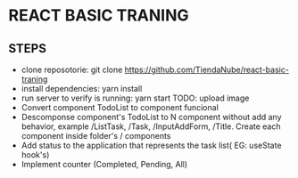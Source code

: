 # REACT BASIC TRANING

## STEPS

- clone reposotorie: git clone https://github.com/TiendaNube/react-basic-traning
- install dependencies: yarn install
- run server to verify is running: yarn start
  TODO: upload image
- Convert component TodoList to component funcional
- Descomponse component's TodoList to N component without add any behavior, example /ListTask, /Task, /InputAddForm, /Title.
  Create each component inside folder's / components
- Add status to the application that represents the task list( EG: useState hook's)
- Implement counter (Completed, Pending, All)
